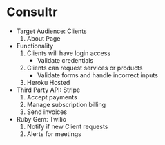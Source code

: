 # Consultr

* Target Audience: Clients
	1. About Page
* Functionality
	1. Clients will have login access
		* Validate credentials
	2. Clients can request services or products
		* Validate forms and handle incorrect inputs
	3. Heroku Hosted
* Third Party API: Stripe
	1. Accept payments
	2. Manage subscription billing
	3. Send invoices
* Ruby Gem: Twilio
	1. Notify if new Client requests
	2. Alerts for meetings